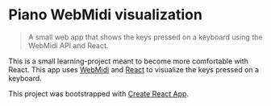 # Piano WebMidi visualization

>A small web app that shows the keys pressed on a keyboard using the WebMidi API and React.

This is a small learning-project meant to become more comfortable with React.
This app uses [WebMidi](https://www.npmjs.com/package/webmidi) and [React](https://facebook.github.io/react/) to visualize the keys pressed on a keyboard.

This project was bootstrapped with [Create React App](https://github.com/facebookincubator/create-react-app).

